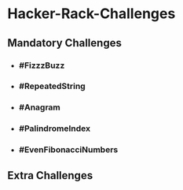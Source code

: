 # Hacker-Rack-Challenges

## Mandatory Challenges
* ### #FizzzBuzz
* ### #RepeatedString
* ### #Anagram
* ### #PalindromeIndex
* ### #EvenFibonacciNumbers

## Extra Challenges
